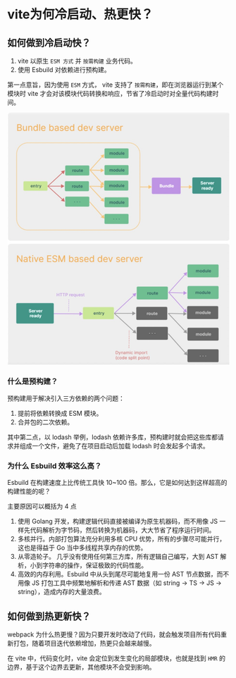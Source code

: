 # vite为何冷启动、热更快？

## 如何做到冷启动快？

1. vite 以原生 `ESM 方式` 并 `按需构建` 业务代码。
2. 使用 Esbuild 对依赖进行预构建。

第一点意旨，因为使用 `ESM` 方式， vite 支持了 `按需构建`，即在浏览器运行到某个模块时 vite 才会对该模块代码转换和响应，节省了冷启动时对全量代码构建时间。

![](/articles/前端工程化/vite/images/vite和传统打包工具冷启动对比.jpg)

### 什么是预构建？

预构建用于解决引入三方依赖的两个问题：

1. 提前将依赖转换成 ESM 模块。
2. 合并包的二次依赖。

其中第二点，以 lodash 举例，lodash 依赖许多库，预构建时就会把这些库都请求并组成一个文件，避免了在项目启动后加载 lodash 时会发起多个请求。

### 为什么 Esbuild 效率这么高？

Esbuild 在构建速度上比传统工具快 10~100 倍。那么，它是如何达到这样超高的构建性能的呢？

主要原因可以概括为 4 点

1. 使用 Golang 开发，构建逻辑代码直接被编译为原生机器码，而不用像 JS 一样先代码解析为字节码，然后转换为机器码，大大节省了程序运行时间。
2. 多核并行。内部打包算法充分利用多核 CPU 优势，所有的步骤尽可能并行，这也是得益于 Go 当中多线程共享内存的优势。
3. 从零造轮子。 几乎没有使用任何第三方库，所有逻辑自己编写，大到 AST 解析，小到字符串的操作，保证极致的代码性能。
4. 高效的内存利用。Esbuild 中从头到尾尽可能地复用一份 AST 节点数据，而不用像 JS 打包工具中频繁地解析和传递 AST 数据（如 string -> TS -> JS -> string），造成内存的大量浪费。

## 如何做到热更新快？

webpack 为什么热更慢？因为只要开发时改动了代码，就会触发项目所有代码重新打包，随着项目迭代依赖增加，热更只会越来越慢。

在 vite 中，代码变化时，vite 会定位到发生变化的局部模块，也就是找到 `HMR` 的边界，基于这个边界去更新，其他模块不会受到影响。
